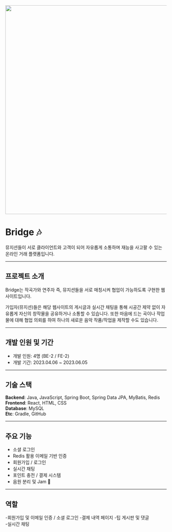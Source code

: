 <img src="https://github.com/user-attachments/assets/f06a4322-2ef4-40d6-b130-15334cbc990b" width="650">

# Bridge 🎶  
뮤지션들이 서로 클라이언트와 고객이 되어 자유롭게 소통하며 재능을 사고팔 수 있는 온라인 거래 플랫폼입니다.  

---

## 프로젝트 소개  
Bridge는 작곡가와 연주자 즉, 뮤지션들을 서로 매칭시켜 협업이 가능하도록 구현한 웹사이트입니다.  

가입자(뮤지션)들은 해당 웹사이트의 게시글과 실시간 채팅을 통해 시공간 제약 없이 자유롭게 자신의 창작물을 공유하거나 소통할 수 있습니다. 또한 마음에 드는 곡이나 작업물에 대해 협업 의뢰를 하여 하나의 새로운 음악 작품/작업을 제작할 수도 있습니다.  

---

## 개발 인원 및 기간  
- 개발 인원: 4명 (BE-2 / FE-2)  
- 개발 기간: 2023.04.06 ~ 2023.06.05  

---

## 기술 스택  
**Backend**: Java, JavaScript, Spring Boot, Spring Data JPA, MyBatis, Redis  
**Frontend**: React, HTML, CSS  
**Database**: MySQL  
**Etc**: Gradle, GitHub  

---

## 주요 기능  
- 소셜 로그인  
- Redis 활용 이메일 기반 인증  
- 회원가입 / 로그인  
- 실시간 채팅  
- 포인트 충전 / 결제 시스템  
- 음원 분리 및 Jam 🎵  

---

## 역할    
-회원가입 및 이메일 인증 / 소셜 로그인
-결제 내역 페이지 
-팁 게시판 및 댓글  
-실시간 채팅 

<!--
## 역할
- 회원가입, 로그인
- 업체 등록 및 상세페이지 제작
    - 업체 소개 & 첨부파일(이미지)등록
    - 리뷰 리스트
    - 별점, 평점 기능 추가
-->

 


